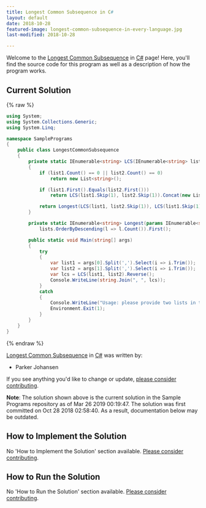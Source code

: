 ```yaml
---
title: Longest Common Subsequence in C#
layout: default
date: 2018-10-28
featured-image: longest-common-subsequence-in-every-language.jpg
last-modified: 2018-10-28

---
```


Welcome to the [Longest Common Subsequence](https://sampleprograms.io/projects/longest-common-subsequence) in [C#](https://sampleprograms.io/languages/c-sharp) page! Here, you'll find the source code for this program as well as a description of how the program works.

## Current Solution

{% raw %}

```c#
using System;
using System.Collections.Generic;
using System.Linq;

namespace SamplePrograms
{
    public class LongestCommonSubsequence
    {
        private static IEnumerable<string> LCS(IEnumerable<string> list1, IEnumerable<string> list2)
        {
            if (list1.Count() == 0 || list2.Count() == 0)
                return new List<string>();

            if (list1.First().Equals(list2.First()))
                return LCS(list1.Skip(1), list2.Skip(1)).Concat(new List<string>() { list1.First() });

            return Longest(LCS(list1, list2.Skip(1)), LCS(list1.Skip(1), list2));
        }

        private static IEnumerable<string> Longest(params IEnumerable<string>[] lists) =>
            lists.OrderByDescending(l => l.Count()).First();

        public static void Main(string[] args)
        {
            try
            {
                var list1 = args[0].Split(',').Select(i => i.Trim());
                var list2 = args[1].Split(',').Select(i => i.Trim());
                var lcs = LCS(list1, list2).Reverse();
                Console.WriteLine(string.Join(", ", lcs));
            }
            catch
            {
                Console.WriteLine("Usage: please provide two lists in the format \"1, 2, 3, 4, 5\"");
                Environment.Exit(1);
            }
        }
    }
}
```

{% endraw %}

[Longest Common Subsequence](https://sampleprograms.io/projects/longest-common-subsequence) in [C#](https://sampleprograms.io/languages/c-sharp) was written by:

- Parker Johansen

If you see anything you'd like to change or update, [please consider contributing](https://github.com/TheRenegadeCoder/sample-programs).

**Note**: The solution shown above is the current solution in the Sample Programs repository as of Mar 26 2019 00:19:47. The solution was first committed on Oct 28 2018 02:58:40. As a result, documentation below may be outdated.

## How to Implement the Solution

No 'How to Implement the Solution' section available. [Please consider contributing](https://github.com/TheRenegadeCoder/sample-programs-website).

## How to Run the Solution

No 'How to Run the Solution' section available. [Please consider contributing](https://github.com/TheRenegadeCoder/sample-programs-website).
